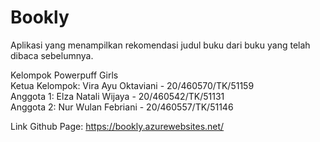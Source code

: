 # Bookly
Aplikasi yang menampilkan rekomendasi judul buku dari buku yang telah dibaca sebelumnya.

Kelompok Powerpuff Girls<br>
Ketua Kelompok: Vira Ayu Oktaviani - 20/460570/TK/51159<br>
Anggota 1: Elza Natali Wijaya - 20/460542/TK/51131<br>
Anggota 2: Nur Wulan Febriani - 20/460557/TK/51146<br>

Link Github Page: https://bookly.azurewebsites.net/
